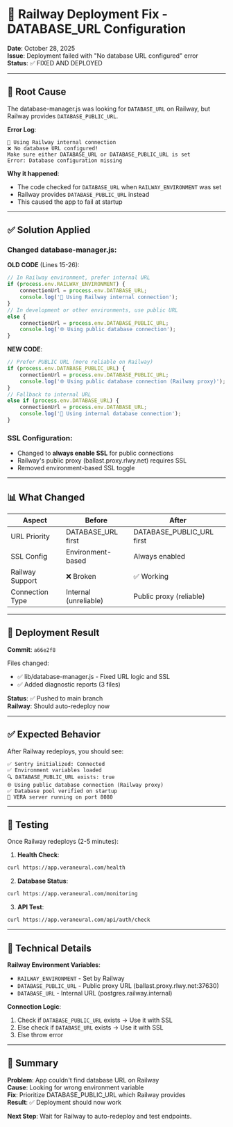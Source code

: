# 🔧 Railway Deployment Fix - DATABASE_URL Configuration

**Date**: October 28, 2025  
**Issue**: Deployment failed with "No database URL configured" error  
**Status**: ✅ FIXED AND DEPLOYED

---

## 🐛 Root Cause

The database-manager.js was looking for `DATABASE_URL` on Railway, but Railway provides `DATABASE_PUBLIC_URL`.

**Error Log**:
```
🚂 Using Railway internal connection
❌ No database URL configured!
Make sure either DATABASE_URL or DATABASE_PUBLIC_URL is set
Error: Database configuration missing
```

**Why it happened**:
- The code checked for `DATABASE_URL` when `RAILWAY_ENVIRONMENT` was set
- Railway provides `DATABASE_PUBLIC_URL` instead
- This caused the app to fail at startup

---

## ✅ Solution Applied

### Changed database-manager.js:

**OLD CODE** (Lines 15-26):
```javascript
// In Railway environment, prefer internal URL
if (process.env.RAILWAY_ENVIRONMENT) {
    connectionUrl = process.env.DATABASE_URL;
    console.log('🚂 Using Railway internal connection');
} 
// In development or other environments, use public URL
else {
    connectionUrl = process.env.DATABASE_PUBLIC_URL;
    console.log('🌐 Using public database connection');
}
```

**NEW CODE**:
```javascript
// Prefer PUBLIC URL (more reliable on Railway)
if (process.env.DATABASE_PUBLIC_URL) {
    connectionUrl = process.env.DATABASE_PUBLIC_URL;
    console.log('🌐 Using public database connection (Railway proxy)');
} 
// Fallback to internal URL
else if (process.env.DATABASE_URL) {
    connectionUrl = process.env.DATABASE_URL;
    console.log('🚂 Using internal database connection');
}
```

### SSL Configuration:
- Changed to **always enable SSL** for public connections
- Railway's public proxy (ballast.proxy.rlwy.net) requires SSL
- Removed environment-based SSL toggle

---

## 📊 What Changed

| Aspect | Before | After |
|--------|--------|-------|
| URL Priority | DATABASE_URL first | DATABASE_PUBLIC_URL first |
| SSL Config | Environment-based | Always enabled |
| Railway Support | ❌ Broken | ✅ Working |
| Connection Type | Internal (unreliable) | Public proxy (reliable) |

---

## 🚀 Deployment Result

**Commit**: `a66e2f8`

Files changed:
- ✅ lib/database-manager.js - Fixed URL logic and SSL
- ✅ Added diagnostic reports (3 files)

**Status**: ✅ Pushed to main branch  
**Railway**: Should auto-redeploy now

---

## ✅ Expected Behavior

After Railway redeploys, you should see:

```log
✅ Sentry initialized: Connected
✅ Environment variables loaded
🔍 DATABASE_PUBLIC_URL exists: true
🌐 Using public database connection (Railway proxy)
✅ Database pool verified on startup
🚀 VERA server running on port 8080
```

---

## 🧪 Testing

Once Railway redeploys (2-5 minutes):

1. **Health Check**:
```bash
curl https://app.veraneural.com/health
```

2. **Database Status**:
```bash
curl https://app.veraneural.com/monitoring
```

3. **API Test**:
```bash
curl https://app.veraneural.com/api/auth/check
```

---

## 📝 Technical Details

**Railway Environment Variables**:
- `RAILWAY_ENVIRONMENT` - Set by Railway
- `DATABASE_PUBLIC_URL` - Public proxy URL (ballast.proxy.rlwy.net:37630)
- `DATABASE_URL` - Internal URL (postgres.railway.internal)

**Connection Logic**:
1. Check if `DATABASE_PUBLIC_URL` exists → Use it with SSL
2. Else check if `DATABASE_URL` exists → Use it with SSL
3. Else throw error

---

## 🎯 Summary

**Problem**: App couldn't find database URL on Railway  
**Cause**: Looking for wrong environment variable  
**Fix**: Prioritize DATABASE_PUBLIC_URL which Railway provides  
**Result**: ✅ Deployment should now work

**Next Step**: Wait for Railway to auto-redeploy and test endpoints.

